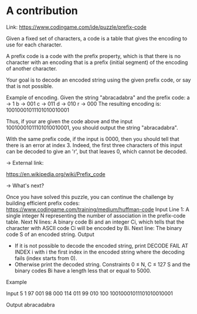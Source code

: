 # A contribution

Link: https://www.codingame.com/ide/puzzle/prefix-code

Given a fixed set of characters, a code is a table that gives the encoding to use for each character.

A prefix code is a code with the prefix property, which is that there is no character with an encoding that is a prefix (initial segment) of the encoding of another character.


Your goal is to decode an encoded string using the given prefix code, or say that is not possible.

Example of encoding.
Given the string "abracadabra" and the prefix code:
a -> 1
b -> 001
c -> 011
d -> 010
r -> 000
The resulting encoding is: 10010001011101010010001

Thus, if your are given the code above and the input 10010001011101010010001, you should output the string "abracadabra".

With the same prefix code, if the input is 0000, then you should tell that there is an error at index 3. Indeed, the first three characters of this input can be decoded to give an 'r', but that leaves 0, which cannot be decoded.




-> External link:

https://en.wikipedia.org/wiki/Prefix_code



->️ What's next?

Once you have solved this puzzle, you can continue the challenge by building efficient prefix codes:
https://www.codingame.com/training/medium/huffman-code
Input
Line 1: A single integer N representing the number of association in the prefix-code table.
Next N lines: A binary code Bi and an integer Ci, which tells that the character with ASCII code Ci will be encoded by Bi.
Next line: The binary code S of an encoded string.
Output
- If it is not possible to decode the encoded string, print DECODE FAIL AT INDEX i with i the first index in the encoded string where the decoding fails (index starts from 0).
- Otherwise print the decoded string.
Constraints
0 ≤ N, C ≤ 127
S and the binary codes Bi have a length less that or equal to 5000.

Example

Input
5
1 97
001 98
000 114
011 99
010 100
10010001011101010010001

Output
abracadabra